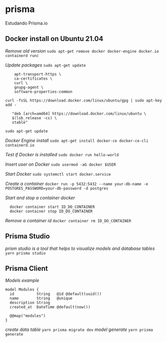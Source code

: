 # prisma
Estudando Prisma.io

## Docker install on Ubuntu 21.04
*Remove old version*
```sudo apt-get remove docker docker-engine docker.io containerd runc```

*Update packages*
```sudo apt-get update```
```sudo apt-get install \
    apt-transport-https \
    ca-certificates \
    curl \
    gnupg-agent \
    software-properties-common
```
```curl -fsSL https://download.docker.com/linux/ubuntu/gpg | sudo apt-key add -```
```sudo add-apt-repository \
   "deb [arch=amd64] https://download.docker.com/linux/ubuntu \
   $(lsb_release -cs) \
   stable"
```
```sudo apt-get update```

*Docker Engine install*
```sudo apt-get install docker-ce docker-ce-cli containerd.io```

*Test if Docker is installed*
```sudo docker run hello-world```

*Insert user on Docker*
```sudo usermod -aG docker $USER```

*Start Docker*
```sudo systemctl start docker.service```

*Create a container*
```docker run -p 5432:5432 --name your-db-name -e POSTGRES_PASSWORD=your-db-password -d postgres```

*Start and stop a container docker*
```
  docker container start ID_DO_CONTAINER
  docker container stop ID_DO_CONTAINER
```
*Remove a container id*
```docker container rm ID_DO_CONTAINER```
## Prisma Studio
*prism studio is a tool that helps to visualize models and database tables*
```yarn prisma studio```


## Prisma Client
*Models example*
```
model Modules {
  id          String   @id @default(uuid())
  name        String   @unique
  description String
  created_at  DateTime @default(now())

  @@map("modules")
}
```
*create data table*
```yarn prisma migrate dev```
*model generate*
```yarn prisma generate```
